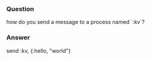 ### Question
how do you send a message to a process named \`:kv\`?


### Answer
send :kv, {:hello, \"world\"}


